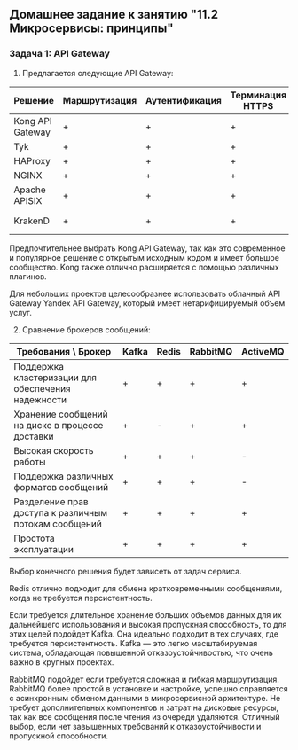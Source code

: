 ## Домашнее задание к занятию "11.2 Микросервисы: принципы"

### Задача 1: API Gateway 

1. Предлагается следующие API Gateway:

| Решение          | Маршрутизация | Аутентификация | Терминация HTTPS | Ограничение скорости | Кэширование | Сообщество | Модель распространения |
|------------------|---------------|----------------|------------------|----------------------|-------------|------------|------------------------|
| Kong API Gateway | +             | +              | +                | +                    | +           | Большое    | open source, Apache 2.0  |
| Tyk              | +             | +              | +                | +                    | +           | Среднее    | open source, MPL         |
| HAProxy          | +             | +              | +                | +                    | +           | Среднее    | open source              |
| NGINX            | +             | +              | +                | +                    | +           | Большое    | open source              |
| Apache APISIX    | +             | +              | +                | +                    | +           | Среднее    | open source, Apache 2.0  |
| KrakenD          | +             | +              | +                | +                    | +           | Маленькое  | open source, Apache 2.0  |

Предпочтительнее выбрать Kong API Gateway, так как это современное и популярное решение с открытым исходным кодом и имеет большое сообщество. Kong также отлично расширяется с помощью различных плагинов.

Для небольших проектов целесообразнее использовать облачный API Gateway Yandex API Gateway, который имеет нетарифицируемый объем услуг.

2. Сравнение брокеров сообщений:

| Требования \ Брокер                                   | Kafka | Redis | RabbitMQ | ActiveMQ |
|-------------------------------------------------------|-------|-------|----------|----------|
| Поддержка кластеризации для обеспечения надежности    | +     | +     | +        | +        |
| Хранение сообщений на диске в процессе доставки       | +     | -     | +        | +        |
| Высокая скорость работы                               | +     | +     | +        | -        |
| Поддержка различных форматов сообщений                | +     | +     | +        | -        |
| Разделение прав доступа к различным потокам сообщений | +     | +     | +        | +        |
| Простота эксплуатации                                 | +     | +     | +        | +        |

Выбор конечного решения будет зависеть от задач сервиса. 

Redis отлично подходит для обмена кратковременными сообщениями, когда не требуется персистентность.

Если требуется длительное хранение больших объемов данных для их дальнейшего использования и высокая пропускная способность, то для этих целей подойдет Kafka. Она идеально подходит в тех случаях, где требуется персистентность. Kafka — это легко масштабируемая система, обладающая повышенной отказоустойчивостью, что очень важно в крупных проектах.

RabbitMQ подойдет если требуется сложная и гибкая маршрутизация. RabbitMQ более простой в установке и настройке, успешно справляется с асинхронным обменом данными в микросервисной архитектуре. Не требует дополнительных компонентов и затрат на дисковые ресурсы, так как все сообщения после чтения из очереди удаляются. Отличный выбор, если нет завышенных требований к отказоустойчивости и пропускной способности.